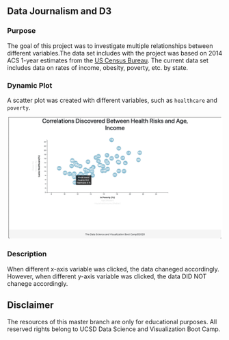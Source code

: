 ## Data Journalism and D3

### Purpose

The goal of this project was to investigate multiple relationships between different variables.The data set includes with the project was based on 2014 ACS 1-year estimates from the [US Census Bureau](https://data.census.gov/cedsci/). The current data set includes data on rates of income, obesity, poverty, etc. by state.

### Dynamic Plot
A scatter plot was created with different variables, such as `healthcare` and `poverty`.

![fihure2](https://github.com/changrita1114/D3-Challenge/blob/main/bonus/assets/img/fyc_gif.gif)

### Description
When different x-axis variable was clicked, the data chaneged accordingly. However, when different y-axis variable was clicked, the data DID NOT chanege accordingly.

## Disclaimer

The resources of this master branch are only for educational purposes. All reserved rights belong to UCSD Data Science and Visualization Boot Camp.
